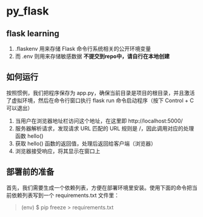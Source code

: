 # py_flask
## flask learning

1. .flaskenv 用来存储 Flask 命令行系统相关的公开环境变量
2. 而 .env 则用来存储敏感数据 **不提交到repo中，请自行在本地创建**

## 如何运行
按照惯例，我们把程序保存为 app.py，确保当前目录是项目的根目录，并且激活了虚拟环境，然后在命令行窗口执行 flask run 命令启动程序（按下 Control + C 可以退出）

1. 当用户在浏览器地址栏访问这个地址，在这里即 http://localhost:5000/
2. 服务器解析请求，发现请求 URL 匹配的 URL 规则是 /，因此调用对应的处理函数 hello()
3. 获取 hello() 函数的返回值，处理后返回给客户端（浏览器）
4. 浏览器接受响应，将其显示在窗口上


## 部署前的准备
首先，我们需要生成一个依赖列表，方便在部署环境里安装。使用下面的命令把当前依赖列表写到一个 requirements.txt 文件里：
> (env) $ pip freeze > requirements.txt
